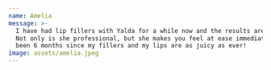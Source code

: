 ```yaml
---
name: Amelia
message: >-
  I have had lip fillers with Yalda for a while now and the results are amazing.
  Not only is she professional, but she makes you feel at ease immediately. It’s
  been 6 months since my fillers and my lips are as juicy as ever!
image: assets/amelia.jpeg
---
```

